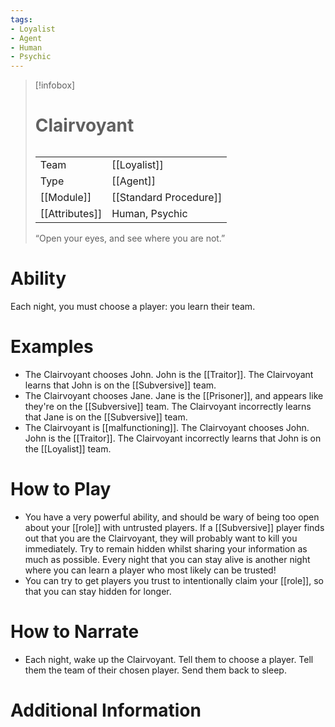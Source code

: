 ```yaml
---
tags:
- Loyalist
- Agent
- Human
- Psychic
---
```

> [!infobox]
> # Clairvoyant
> ######
> |  |  |
> | ---- | ---- |
> | Team | [[Loyalist]] |
> | Type | [[Agent]] |
> | [[Module]] | [[Standard Procedure]] |
> | [[Attributes]] | Human, Psychic |
>  “Open your eyes, and see where you are not.”
# Ability
Each night, you must choose a player: you learn their team.

# Examples
- The Clairvoyant chooses John. John is the [[Traitor]]. The Clairvoyant learns that John is on the [[Subversive]] team.
- The Clairvoyant chooses Jane. Jane is the [[Prisoner]], and appears like they're on the [[Subversive]] team. The Clairvoyant incorrectly learns that Jane is on the [[Subversive]] team.
- The Clairvoyant is [[malfunctioning]]. The Clairvoyant chooses John. John is the [[Traitor]]. The Clairvoyant incorrectly learns that John is on the [[Loyalist]] team.

# How to Play
- You have a very powerful ability, and should be wary of being too open about your [[role]] with untrusted players. If a [[Subversive]] player finds out that you are the Clairvoyant, they will probably want to kill you immediately. Try to remain hidden whilst sharing your information as much as possible. Every night that you can stay alive is another night where you can learn a player who most likely can be trusted!
- You can try to get players you trust to intentionally claim your [[role]], so that you can stay hidden for longer.

# How to Narrate
- Each night, wake up the Clairvoyant. Tell them to choose a player. Tell them the team of their chosen player. Send them back to sleep.

# Additional Information
